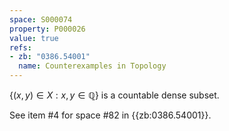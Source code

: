 ```yaml
---
space: S000074
property: P000026
value: true
refs:
- zb: "0386.54001"
  name: Counterexamples in Topology
---
```


$\{ (x,y) \in X : x,y \in \mathbb{Q} \}$ is a countable dense subset.

See item #4 for space #82 in {{zb:0386.54001}}.
